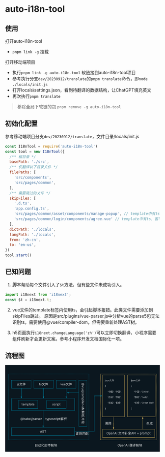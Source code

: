 # auto-i18n-tool

## 使用

打开auto-i18n-tool

- `pnpm link -g` 挂载

打开移动端项目

- 执行`pnpm link -g auto-i18n-tool` 软链接到auto-i18n-tool项目
- 参考执行分支`dev/20230912/translate`的`pnpm translate`命令，即`node ./locals/init.js`
- 打开locals\settings.json，看到待翻译的数据结构，让ChatGPT填充英文
- 再次执行`pnpm translate`

> 移除全局下软链的包 `pnpm remove -g auto-i18n-tool`

## 初始化配置

参考移动端项目分支`dev/20230912/translate`，文件目录/locals/init.js

```js
const I18nTool = require('auto-i18n-tool')
const tool = new I18nTool({
  /** 根目录 */
  basePath: './src',
  /** 仅翻译以下目录文件 */
  filePaths: [
    'src/components',
    'src/pages/common',
  ],
  /** 需要跳过的文件 */
  skipFiles: [
    '.d.ts',
    'app.config.ts',
    'src/pages/common/asset/components/manage-popup', // template中有ts，暂不支持
    'src/pages/common/login/components/agree.vue' // template中有ts，暂不支持
  ],
  dictPath: './locals',
  langPath: './locals',
  from: 'zh-cn',
  to: 'en-us',
})
tool.start()
```

## 已知问题

1. 脚本帮助每个文件引入了`$t`方法，但有些文件未成功引入。
```js
import i18next from 'i18next';
const $t = i18next.t;
```

2. vue文件的template标签内使用ts，会引起脚本报错。此类文件需要添加到skipFiles跳过。
原因是src/plugins/vue-parser.js中分析vue的parse5包无法识别ts，需要使用@vue/compiler-dom，但需要重新处理AST树。

3. h5页面执行`i18next.changeLanguage('zh')`可以立即切换翻译，小程序需要组件刷新才会更新文案。参考小程序开发文档国际化一项。

## 流程图

![流程图](./流程图.png)